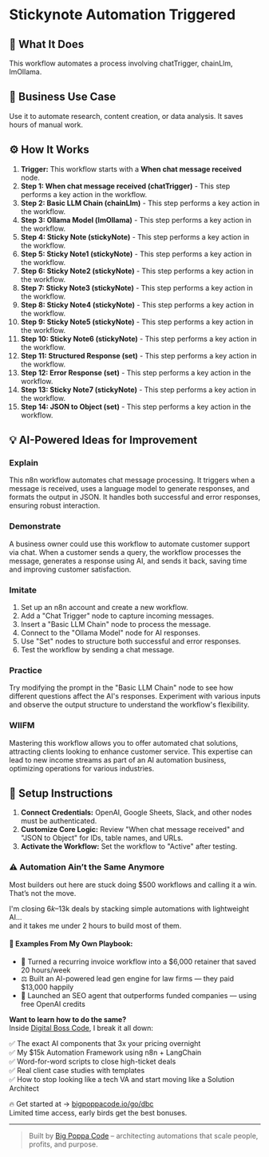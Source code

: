 # Stickynote Automation Triggered

## 🚀 What It Does
This workflow automates a process involving chatTrigger, chainLlm, lmOllama.

## 💼 Business Use Case
Use it to automate research, content creation, or data analysis. It saves hours of manual work.

## ⚙️ How It Works
1.  **Trigger:** This workflow starts with a **When chat message received** node.
2. **Step 1: When chat message received (chatTrigger)** - This step performs a key action in the workflow.
3. **Step 2: Basic LLM Chain (chainLlm)** - This step performs a key action in the workflow.
4. **Step 3: Ollama Model (lmOllama)** - This step performs a key action in the workflow.
5. **Step 4: Sticky Note (stickyNote)** - This step performs a key action in the workflow.
6. **Step 5: Sticky Note1 (stickyNote)** - This step performs a key action in the workflow.
7. **Step 6: Sticky Note2 (stickyNote)** - This step performs a key action in the workflow.
8. **Step 7: Sticky Note3 (stickyNote)** - This step performs a key action in the workflow.
9. **Step 8: Sticky Note4 (stickyNote)** - This step performs a key action in the workflow.
10. **Step 9: Sticky Note5 (stickyNote)** - This step performs a key action in the workflow.
11. **Step 10: Sticky Note6 (stickyNote)** - This step performs a key action in the workflow.
12. **Step 11: Structured Response (set)** - This step performs a key action in the workflow.
13. **Step 12: Error Response (set)** - This step performs a key action in the workflow.
14. **Step 13: Sticky Note7 (stickyNote)** - This step performs a key action in the workflow.
15. **Step 14: JSON to Object (set)** - This step performs a key action in the workflow.

## 💡 AI-Powered Ideas for Improvement
### Explain
This n8n workflow automates chat message processing. It triggers when a message is received, uses a language model to generate responses, and formats the output in JSON. It handles both successful and error responses, ensuring robust interaction.

### Demonstrate
A business owner could use this workflow to automate customer support via chat. When a customer sends a query, the workflow processes the message, generates a response using AI, and sends it back, saving time and improving customer satisfaction.

### Imitate
1. Set up an n8n account and create a new workflow.
2. Add a "Chat Trigger" node to capture incoming messages.
3. Insert a "Basic LLM Chain" node to process the message.
4. Connect to the "Ollama Model" node for AI responses.
5. Use "Set" nodes to structure both successful and error responses.
6. Test the workflow by sending a chat message.

### Practice
Try modifying the prompt in the "Basic LLM Chain" node to see how different questions affect the AI's responses. Experiment with various inputs and observe the output structure to understand the workflow's flexibility.

### WIIFM
Mastering this workflow allows you to offer automated chat solutions, attracting clients looking to enhance customer service. This expertise can lead to new income streams as part of an AI automation business, optimizing operations for various industries.

## 🔧 Setup Instructions
1. **Connect Credentials:** OpenAI, Google Sheets, Slack, and other nodes must be authenticated.
2. **Customize Core Logic:** Review "When chat message received" and "JSON to Object" for IDs, table names, and URLs.
3. **Activate the Workflow:** Set the workflow to "Active" after testing.

### ⚠️ Automation Ain’t the Same Anymore

Most builders out here are stuck doing $500 workflows and calling it a win.  
That’s not the move.  

I'm closing $6k–$13k deals by stacking simple automations with lightweight AI...  
and it takes me under 2 hours to build most of them.

#### 🧠 Examples From My Own Playbook:
- 🔁 Turned a recurring invoice workflow into a $6,000 retainer that saved 20 hours/week  
- ⚖️ Built an AI-powered lead gen engine for law firms — they paid $13,000 happily  
- 🚀 Launched an SEO agent that outperforms funded companies — using free OpenAI credits  

**Want to learn how to do the same?**  
Inside [Digital Boss Code](https://bigpoppacode.io/go/dbc), I break it all down:

✅ The exact AI components that 3x your pricing overnight  
✅ My $15k Automation Framework using n8n + LangChain  
✅ Word-for-word scripts to close high-ticket deals  
✅ Real client case studies with templates  
✅ How to stop looking like a tech VA and start moving like a Solution Architect  

🔥 Get started at → [bigpoppacode.io/go/dbc](https://bigpoppacode.io/go/dbc)  
Limited time access, early birds get the best bonuses.

---
> Built by [Big Poppa Code](https://bigpoppacode.io) – architecting automations that scale people, profits, and purpose.
